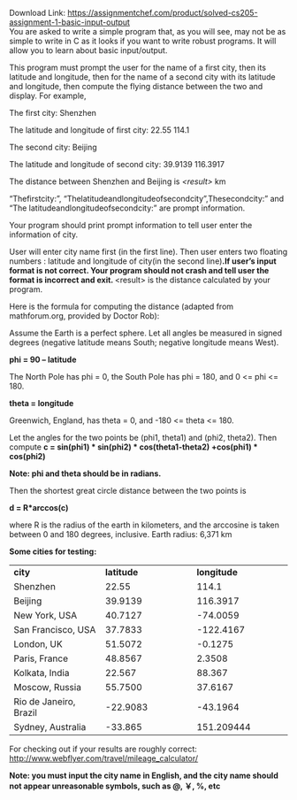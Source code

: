 Download Link: https://assignmentchef.com/product/solved-cs205-assignment-1-basic-input-output
<br>
You are asked to write a simple program that, as you will see, may not be as simple to write in C as it looks if you want to write robust programs. It will allow you to learn about basic input/output.

This program must prompt the user for the name of a first city, then its latitude and longitude, then for the name of a second city with its latitude and longitude, then compute the flying distance between the two and display. For example,

The first city: Shenzhen

The latitude and longitude of first city: 22.55 114.1

The second city: Beijing

The latitude and longitude of second city: 39.9139 116.3917

The distance between Shenzhen and Beijing is <em>&lt;result&gt; </em>km

“Thefirstcity:”, “Thelatitudeandlongitudeofsecondcity”,Thesecondcity:” and “The latitudeandlongitudeofsecondcity:” are prompt information.

Your program should print prompt information to tell user enter the information of city.

User will enter city name first (in the first line). Then user enters two floating numbers : latitude and longitude of city(in the second line)<strong>.If user’s input format is not correct. Your program should not crash and tell user the format is incorrect and exit. </strong>&lt;result&gt; is the distance calculated by your program.

Here is the formula for computing the distance (adapted from mathforum.org, provided by Doctor Rob):

Assume the Earth is a perfect sphere. Let all angles be measured in signed degrees (negative latitude means South; negative longitude means West).

<strong>phi = 90 – latitude</strong>

The North Pole has phi = 0, the South Pole has phi = 180, and 0 &lt;= phi &lt;= 180.

<strong>theta = longitude</strong>

Greenwich, England, has theta = 0, and -180 &lt;= theta &lt;= 180.

Let the angles for the two points be (phi1, theta1) and (phi2, theta2). Then compute <strong>c = sin(phi1) * sin(phi2) * cos(theta1-theta2) +cos(phi1) * cos(phi2)</strong>

<strong>Note: phi and theta should be in radians.</strong>

Then the shortest great circle distance between the two points is

<strong>d = R*arccos(c)</strong>

where R is the radius of the earth in kilometers, and the arccosine is taken between 0 and 180 degrees, inclusive. Earth radius: 6,371 km

<strong>Some cities for testing:</strong>

<table width="553">

 <tbody>

  <tr>

   <td width="184"><strong>city</strong></td>

   <td width="184"><strong>latitude</strong></td>

   <td width="185"><strong>longitude</strong></td>

  </tr>

  <tr>

   <td width="184">Shenzhen</td>

   <td width="184">22.55</td>

   <td width="185">114.1</td>

  </tr>

  <tr>

   <td width="184">Beijing</td>

   <td width="184">39.9139</td>

   <td width="185">116.3917</td>

  </tr>

  <tr>

   <td width="184">New York, USA</td>

   <td width="184">40.7127</td>

   <td width="185">-74.0059</td>

  </tr>

  <tr>

   <td width="184">San Francisco, USA</td>

   <td width="184">37.7833</td>

   <td width="185">-122.4167</td>

  </tr>

  <tr>

   <td width="184">London, UK</td>

   <td width="184">51.5072</td>

   <td width="185">-0.1275</td>

  </tr>

  <tr>

   <td width="184">Paris, France</td>

   <td width="184">48.8567</td>

   <td width="185">2.3508</td>

  </tr>

  <tr>

   <td width="184">Kolkata, India</td>

   <td width="184">22.567</td>

   <td width="185">88.367</td>

  </tr>

  <tr>

   <td width="184">Moscow, Russia</td>

   <td width="184">55.7500</td>

   <td width="185">37.6167</td>

  </tr>

  <tr>

   <td width="184">Rio de Janeiro, Brazil</td>

   <td width="184">-22.9083</td>

   <td width="185">-43.1964</td>

  </tr>

  <tr>

   <td width="184">Sydney, Australia</td>

   <td width="184">-33.865</td>

   <td width="185">151.209444</td>

  </tr>

 </tbody>

</table>

For checking out if your results are roughly correct: http://www.webflyer.com/travel/mileage_calculator/

<strong>Note: you must input the city name in English, and the city name should not appear unreasonable symbols, such as @, ￥, %, etc</strong>
